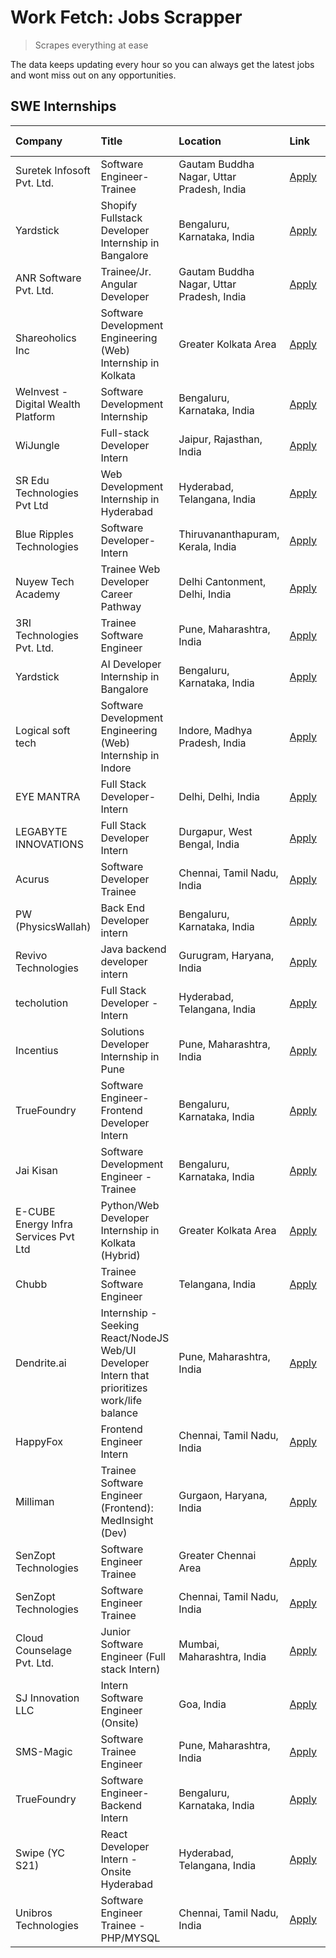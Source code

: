 # Work Fetch: Jobs Scrapper
> Scrapes everything at ease

The data keeps updating every hour so you can always get the latest jobs and wont miss out on any opportunities.

## SWE Internships
<!--START_SECTION:workfetch-->
| Company                              | Title                                                                                        | Location                                  | Link                                                                                                                                                                                                                                                                                                      | Date Posted   |
|:-------------------------------------|:---------------------------------------------------------------------------------------------|:------------------------------------------|:----------------------------------------------------------------------------------------------------------------------------------------------------------------------------------------------------------------------------------------------------------------------------------------------------------|:--------------|
| Suretek Infosoft Pvt. Ltd.           | Software Engineer-Trainee                                                                    | Gautam Buddha Nagar, Uttar Pradesh, India | [Apply](https://in.linkedin.com/jobs/view/software-engineer-trainee-at-suretek-infosoft-pvt-ltd-3916999948?position=13&pageNum=0&refId=4FM4K2fC0QvOpasexgRETA%3D%3D&trackingId=8oeHRuxvSOHivGcS%2BcQ7CQ%3D%3D&trk=public_jobs_jserp-result_search-card)                                                   | 2024-05-04    |
| Yardstick                            | Shopify Fullstack Developer Internship in Bangalore                                          | Bengaluru, Karnataka, India               | [Apply](https://in.linkedin.com/jobs/view/shopify-fullstack-developer-internship-in-bangalore-at-yardstick-3917652092?position=32&pageNum=0&refId=4FM4K2fC0QvOpasexgRETA%3D%3D&trackingId=AlSmLNOI3mI7X0Age8%2ByPQ%3D%3D&trk=public_jobs_jserp-result_search-card)                                        | 2024-05-04    |
| ANR Software Pvt. Ltd.               | Trainee/Jr. Angular Developer                                                                | Gautam Buddha Nagar, Uttar Pradesh, India | [Apply](https://in.linkedin.com/jobs/view/trainee-jr-angular-developer-at-anr-software-pvt-ltd-3917307000?position=43&pageNum=0&refId=4FM4K2fC0QvOpasexgRETA%3D%3D&trackingId=l4yzVy6quXTAlKFnRLbZ%2Fw%3D%3D&trk=public_jobs_jserp-result_search-card)                                                    | 2024-05-04    |
| Shareoholics Inc                     | Software Development Engineering (Web) Internship in Kolkata                                 | Greater Kolkata Area                      | [Apply](https://in.linkedin.com/jobs/view/software-development-engineering-web-internship-in-kolkata-at-shareoholics-inc-3917065308?position=4&pageNum=0&refId=4FM4K2fC0QvOpasexgRETA%3D%3D&trackingId=RxizGv6rym3590FBlnipGQ%3D%3D&trk=public_jobs_jserp-result_search-card)                             | 2024-05-03    |
| WeInvest - Digital Wealth Platform   | Software Development Internship                                                              | Bengaluru, Karnataka, India               | [Apply](https://in.linkedin.com/jobs/view/software-development-internship-at-weinvest-digital-wealth-platform-3912867225?position=2&pageNum=0&refId=4FM4K2fC0QvOpasexgRETA%3D%3D&trackingId=8OBSZX9hITB%2FEWkVZSiQyg%3D%3D&trk=public_jobs_jserp-result_search-card)                                      | 2024-05-01    |
| WiJungle                             | Full-stack Developer Intern                                                                  | Jaipur, Rajasthan, India                  | [Apply](https://in.linkedin.com/jobs/view/full-stack-developer-intern-at-wijungle-3912864543?position=5&pageNum=0&refId=4FM4K2fC0QvOpasexgRETA%3D%3D&trackingId=dNdppG7vH0q7%2BcNu3VKn9A%3D%3D&trk=public_jobs_jserp-result_search-card)                                                                  | 2024-05-01    |
| SR Edu Technologies Pvt Ltd          | Web Development Internship in Hyderabad                                                      | Hyderabad, Telangana, India               | [Apply](https://in.linkedin.com/jobs/view/web-development-internship-in-hyderabad-at-sr-edu-technologies-pvt-ltd-3915582854?position=39&pageNum=0&refId=4FM4K2fC0QvOpasexgRETA%3D%3D&trackingId=UpjJkwcvO0nraP4m5yqNjQ%3D%3D&trk=public_jobs_jserp-result_search-card)                                    | 2024-05-01    |
| Blue Ripples Technologies            | Software Developer- Intern                                                                   | Thiruvananthapuram, Kerala, India         | [Apply](https://in.linkedin.com/jobs/view/software-developer-intern-at-blue-ripples-technologies-3913669644?position=41&pageNum=0&refId=4FM4K2fC0QvOpasexgRETA%3D%3D&trackingId=%2BUhibye0qneg2i7%2FOcOlRw%3D%3D&trk=public_jobs_jserp-result_search-card)                                                | 2024-05-01    |
| Nuyew Tech Academy                   | Trainee Web Developer Career Pathway                                                         | Delhi Cantonment, Delhi, India            | [Apply](https://in.linkedin.com/jobs/view/trainee-web-developer-career-pathway-at-nuyew-tech-academy-3913670652?position=49&pageNum=0&refId=4FM4K2fC0QvOpasexgRETA%3D%3D&trackingId=%2FbK9QcDL6FhrhGkpjq%2Bdsg%3D%3D&trk=public_jobs_jserp-result_search-card)                                            | 2024-05-01    |
| 3RI Technologies Pvt. Ltd.           | Trainee Software Engineer                                                                    | Pune, Maharashtra, India                  | [Apply](https://in.linkedin.com/jobs/view/trainee-software-engineer-at-3ri-technologies-pvt-ltd-3912869178?position=54&pageNum=0&refId=4FM4K2fC0QvOpasexgRETA%3D%3D&trackingId=df6m%2BjMpDlqLYgM9DpPJfw%3D%3D&trk=public_jobs_jserp-result_search-card)                                                   | 2024-05-01    |
| Yardstick                            | AI Developer Internship in Bangalore                                                         | Bengaluru, Karnataka, India               | [Apply](https://in.linkedin.com/jobs/view/ai-developer-internship-in-bangalore-at-yardstick-3912040150?position=29&pageNum=0&refId=4FM4K2fC0QvOpasexgRETA%3D%3D&trackingId=iSLxGQpk4IHZ5I%2BK69ifpw%3D%3D&trk=public_jobs_jserp-result_search-card)                                                       | 2024-04-26    |
| Logical soft tech                    | Software Development Engineering (Web) Internship in Indore                                  | Indore, Madhya Pradesh, India             | [Apply](https://in.linkedin.com/jobs/view/software-development-engineering-web-internship-in-indore-at-logical-soft-tech-3911339813?position=22&pageNum=0&refId=4FM4K2fC0QvOpasexgRETA%3D%3D&trackingId=5UEBmUkJ4H3qwijfyuWNxg%3D%3D&trk=public_jobs_jserp-result_search-card)                            | 2024-04-25    |
| EYE MANTRA                           | Full Stack Developer- Intern                                                                 | Delhi, Delhi, India                       | [Apply](https://in.linkedin.com/jobs/view/full-stack-developer-intern-at-eye-mantra-3909036272?position=47&pageNum=0&refId=4FM4K2fC0QvOpasexgRETA%3D%3D&trackingId=zWst%2FC6dp3CFak1C07HS6g%3D%3D&trk=public_jobs_jserp-result_search-card)                                                               | 2024-04-25    |
| LEGABYTE INNOVATIONS                 | Full Stack Developer Intern                                                                  | Durgapur, West Bengal, India              | [Apply](https://in.linkedin.com/jobs/view/full-stack-developer-intern-at-legabyte-innovations-3909242720?position=51&pageNum=0&refId=4FM4K2fC0QvOpasexgRETA%3D%3D&trackingId=1odjmvaeRpKHu0ZI9zH9WQ%3D%3D&trk=public_jobs_jserp-result_search-card)                                                       | 2024-04-24    |
| Acurus                               | Software Developer Trainee                                                                   | Chennai, Tamil Nadu, India                | [Apply](https://in.linkedin.com/jobs/view/software-developer-trainee-at-acurus-3907363844?position=14&pageNum=0&refId=4FM4K2fC0QvOpasexgRETA%3D%3D&trackingId=WNFB2HG9XTkEj9JC%2BGkCXw%3D%3D&trk=public_jobs_jserp-result_search-card)                                                                    | 2024-04-23    |
| PW (PhysicsWallah)                   | Back End Developer intern                                                                    | Bengaluru, Karnataka, India               | [Apply](https://in.linkedin.com/jobs/view/back-end-developer-intern-at-pw-physicswallah-3907293630?position=16&pageNum=0&refId=4FM4K2fC0QvOpasexgRETA%3D%3D&trackingId=JpJ3p2GkJ4shEQS3bzC4Tg%3D%3D&trk=public_jobs_jserp-result_search-card)                                                             | 2024-04-22    |
| Revivo Technologies                  | Java backend developer intern                                                                | Gurugram, Haryana, India                  | [Apply](https://in.linkedin.com/jobs/view/java-backend-developer-intern-at-revivo-technologies-3906034446?position=33&pageNum=0&refId=4FM4K2fC0QvOpasexgRETA%3D%3D&trackingId=%2FhISA7s7nHx2USnocusNdA%3D%3D&trk=public_jobs_jserp-result_search-card)                                                    | 2024-04-19    |
| techolution                          | Full Stack Developer - Intern                                                                | Hyderabad, Telangana, India               | [Apply](https://in.linkedin.com/jobs/view/full-stack-developer-intern-at-techolution-3904814977?position=36&pageNum=0&refId=4FM4K2fC0QvOpasexgRETA%3D%3D&trackingId=l8QOq7fIKSiT4ZnFmTcXeg%3D%3D&trk=public_jobs_jserp-result_search-card)                                                                | 2024-04-18    |
| Incentius                            | Solutions Developer Internship in Pune                                                       | Pune, Maharashtra, India                  | [Apply](https://in.linkedin.com/jobs/view/solutions-developer-internship-in-pune-at-incentius-3904329499?position=10&pageNum=0&refId=4FM4K2fC0QvOpasexgRETA%3D%3D&trackingId=j38QDre7LZd%2FRgrFW2jHhw%3D%3D&trk=public_jobs_jserp-result_search-card)                                                     | 2024-04-17    |
| TrueFoundry                          | Software Engineer- Frontend Developer Intern                                                 | Bengaluru, Karnataka, India               | [Apply](https://in.linkedin.com/jobs/view/software-engineer-frontend-developer-intern-at-truefoundry-3887320206?position=12&pageNum=0&refId=4FM4K2fC0QvOpasexgRETA%3D%3D&trackingId=qDB2OvM5bNAB0juuOtLOQg%3D%3D&trk=public_jobs_jserp-result_search-card)                                                | 2024-04-05    |
| Jai Kisan                            | Software Development Engineer - Trainee                                                      | Bengaluru, Karnataka, India               | [Apply](https://in.linkedin.com/jobs/view/software-development-engineer-trainee-at-jai-kisan-3913911193?position=17&pageNum=0&refId=4FM4K2fC0QvOpasexgRETA%3D%3D&trackingId=P0%2FQ0sHF6aBZOeGGHPDk9A%3D%3D&trk=public_jobs_jserp-result_search-card)                                                      | 2024-04-04    |
| E-CUBE Energy Infra Services Pvt Ltd | Python/Web Developer Internship in Kolkata (Hybrid)                                          | Greater Kolkata Area                      | [Apply](https://in.linkedin.com/jobs/view/python-web-developer-internship-in-kolkata-hybrid-at-e-cube-energy-infra-services-pvt-ltd-3882160442?position=6&pageNum=0&refId=4FM4K2fC0QvOpasexgRETA%3D%3D&trackingId=Dc%2F1nKRpXhi3dt3ZO9W3tw%3D%3D&trk=public_jobs_jserp-result_search-card)                | 2024-04-02    |
| Chubb                                | Trainee Software Engineer                                                                    | Telangana, India                          | [Apply](https://in.linkedin.com/jobs/view/trainee-software-engineer-at-chubb-3909641440?position=15&pageNum=0&refId=4FM4K2fC0QvOpasexgRETA%3D%3D&trackingId=ctiIcXVjj92j%2B5C5HemoYA%3D%3D&trk=public_jobs_jserp-result_search-card)                                                                      | 2024-03-30    |
| Dendrite.ai                          | Internship - Seeking React/NodeJS Web/UI Developer Intern that prioritizes work/life balance | Pune, Maharashtra, India                  | [Apply](https://in.linkedin.com/jobs/view/internship-seeking-react-nodejs-web-ui-developer-intern-that-prioritizes-work-life-balance-at-dendrite-ai-3853583200?position=38&pageNum=0&refId=4FM4K2fC0QvOpasexgRETA%3D%3D&trackingId=d7byrm0Torx90sQW6YTaIQ%3D%3D&trk=public_jobs_jserp-result_search-card) | 2024-03-12    |
| HappyFox                             | Frontend Engineer Intern                                                                     | Chennai, Tamil Nadu, India                | [Apply](https://in.linkedin.com/jobs/view/frontend-engineer-intern-at-happyfox-3848357951?position=59&pageNum=0&refId=4FM4K2fC0QvOpasexgRETA%3D%3D&trackingId=pSbEImrbeialAzEYcBE6Jg%3D%3D&trk=public_jobs_jserp-result_search-card)                                                                      | 2024-03-07    |
| Milliman                             | Trainee Software Engineer (Frontend): MedInsight (Dev)                                       | Gurgaon, Haryana, India                   | [Apply](https://in.linkedin.com/jobs/view/trainee-software-engineer-frontend-medinsight-dev-at-milliman-3792874280?position=8&pageNum=0&refId=4FM4K2fC0QvOpasexgRETA%3D%3D&trackingId=orSAuponmImhIDSOnopFSA%3D%3D&trk=public_jobs_jserp-result_search-card)                                              | 2024-03-01    |
| SenZopt Technologies                 | Software Engineer Trainee                                                                    | Greater Chennai Area                      | [Apply](https://in.linkedin.com/jobs/view/software-engineer-trainee-at-senzopt-technologies-3827688781?position=37&pageNum=0&refId=4FM4K2fC0QvOpasexgRETA%3D%3D&trackingId=bj%2BqcdPRHsYhbKYtfVBEWg%3D%3D&trk=public_jobs_jserp-result_search-card)                                                       | 2024-02-12    |
| SenZopt Technologies                 | Software Engineer Trainee                                                                    | Chennai, Tamil Nadu, India                | [Apply](https://in.linkedin.com/jobs/view/software-engineer-trainee-at-senzopt-technologies-3827686880?position=58&pageNum=0&refId=4FM4K2fC0QvOpasexgRETA%3D%3D&trackingId=Vxt5%2BoI27CxGgSfg76gw%2BA%3D%3D&trk=public_jobs_jserp-result_search-card)                                                     | 2024-02-12    |
| Cloud Counselage Pvt. Ltd.           | Junior Software Engineer (Full stack Intern)                                                 | Mumbai, Maharashtra, India                | [Apply](https://in.linkedin.com/jobs/view/junior-software-engineer-full-stack-intern-at-cloud-counselage-pvt-ltd-3803132814?position=30&pageNum=0&refId=4FM4K2fC0QvOpasexgRETA%3D%3D&trackingId=k1WQvbwUxX%2FHzkbTgOeJIA%3D%3D&trk=public_jobs_jserp-result_search-card)                                  | 2024-01-11    |
| SJ Innovation LLC                    | Intern Software Engineer (Onsite)                                                            | Goa, India                                | [Apply](https://in.linkedin.com/jobs/view/intern-software-engineer-onsite-at-sj-innovation-llc-3799959011?position=52&pageNum=0&refId=4FM4K2fC0QvOpasexgRETA%3D%3D&trackingId=eLVpi9%2Fnb4b3yg3tqsOYsw%3D%3D&trk=public_jobs_jserp-result_search-card)                                                    | 2024-01-11    |
| SMS-Magic                            | Software Trainee Engineer                                                                    | Pune, Maharashtra, India                  | [Apply](https://in.linkedin.com/jobs/view/software-trainee-engineer-at-sms-magic-3761409781?position=34&pageNum=0&refId=4FM4K2fC0QvOpasexgRETA%3D%3D&trackingId=6BEAtxTfFi4q8sCiNWLofg%3D%3D&trk=public_jobs_jserp-result_search-card)                                                                    | 2023-11-16    |
| TrueFoundry                          | Software Engineer-Backend Intern                                                             | Bengaluru, Karnataka, India               | [Apply](https://in.linkedin.com/jobs/view/software-engineer-backend-intern-at-truefoundry-3779508170?position=35&pageNum=0&refId=4FM4K2fC0QvOpasexgRETA%3D%3D&trackingId=TAEsAy5K9KOkBX2pol5w1Q%3D%3D&trk=public_jobs_jserp-result_search-card)                                                           | 2023-11-10    |
| Swipe (YC S21)                       | React Developer Intern - Onsite Hyderabad                                                    | Hyderabad, Telangana, India               | [Apply](https://in.linkedin.com/jobs/view/react-developer-intern-onsite-hyderabad-at-swipe-yc-s21-3737600089?position=44&pageNum=0&refId=4FM4K2fC0QvOpasexgRETA%3D%3D&trackingId=zY0Y%2F7lmUTVXng73vrtlXw%3D%3D&trk=public_jobs_jserp-result_search-card)                                                 | 2023-10-13    |
| Unibros Technologies                 | Software Engineer Trainee - PHP/MYSQL                                                        | Chennai, Tamil Nadu, India                | [Apply](https://in.linkedin.com/jobs/view/software-engineer-trainee-php-mysql-at-unibros-technologies-3656599241?position=40&pageNum=0&refId=4FM4K2fC0QvOpasexgRETA%3D%3D&trackingId=eG2zyLHsaKDyoPVckPu%2Fqw%3D%3D&trk=public_jobs_jserp-result_search-card)                                             | 2023-06-12    |
<!--END_SECTION:workfetch-->
